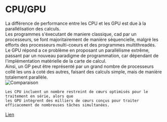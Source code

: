 # CPU/GPU

La différence de performance entre les CPU et les GPU est due à la parallélisation des calculs.  
Les programmes s'éxecutant de maniere classique, cad par un processeurs, se font majoritairement de manière séquencielle, malgré les efforts des processeurs multi-coeurs et des programmes multithreadés.  
Le GPU répond a ce problème en proposant un parallélisme extrême, passant par un nouveau paradigme de programmation, car dépendant de l'implémentation matérielle de la carte de calcul.  
Ainsi, un GP peut être représenté par un grand nombre de processeurs collé les uns à coté des autres, faisant des calculs simple, mais de manière totalement parallèle.  
![Comparaison](http://blog-test.goldenhelix.com/wp-content/uploads/2010/10/cpu_vs_gpu.png)
```
Les CPU incluent un nombre restreint de cœurs optimisés pour le traitement en série, alors que  
les GPU intègrent des milliers de cœurs conçus pour traiter efficacement de nombreuses tâches simultanées.
```

[Lien](http://www.nvidia.fr/object/gpu-computing-fr.html)